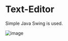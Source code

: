# Text-Editor

Simple Java Swing is used.

![image](https://user-images.githubusercontent.com/65341864/226847669-78a65eb2-0a89-44bb-8c14-c7d8f9f02ffd.png)
